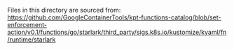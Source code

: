 Files in this directory are sourced from:
https://github.com/GoogleContainerTools/kpt-functions-catalog/blob/set-enforcement-action/v0.1/functions/go/starlark/third_party/sigs.k8s.io/kustomize/kyaml/fn/runtime/starlark
